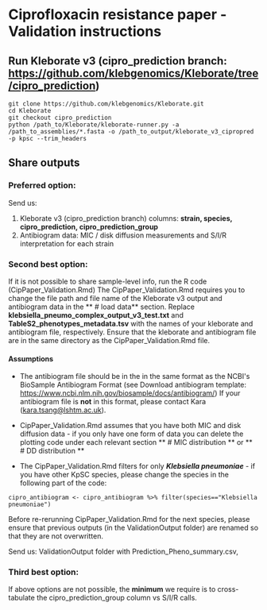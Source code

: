 # Ciprofloxacin resistance paper - Validation instructions

## Run Kleborate v3 (cipro_prediction branch: https://github.com/klebgenomics/Kleborate/tree/cipro_prediction)
```
git clone https://github.com/klebgenomics/Kleborate.git
cd Kleborate
git checkout cipro_prediction
python /path_to/Kleborate/kleborate-runner.py -a /path_to_assemblies/*.fasta -o /path_to_output/kleborate_v3_cipropred -p kpsc --trim_headers
```

## Share outputs

### Preferred option: 

Send us:
1. Kleborate v3 (cipro_prediction branch) columns: **strain, species, cipro_prediction, cipro_prediction_group**
2. Antibiogram data: MIC / disk diffusion measurements and S/I/R interpretation for each strain

### Second best option:

If it is not possible to share sample-level info, run the R code (CipPaper_Validation.Rmd)
The CipPaper_Validation.Rmd requires you to change the file path and file name of the Kleborate v3 output and antibiogram data in the ** # load data** section. 
Replace **klebsiella_pneumo_complex_output_v3_test.txt** and **TableS2_phenotypes_metadata.tsv** with the names of your kleborate and antibiogram file, respectively. 
Ensure that the kleborate and antibiogram file are in the same directory as the CipPaper_Validation.Rmd file. 

#### Assumptions

- The antibiogram file should be in the in the same format as the NCBI's BioSample Antibiogram Format (see Download antibiogram template: https://www.ncbi.nlm.nih.gov/biosample/docs/antibiogram/)
If your antibiogram file is **not** in this format, please contact Kara (kara.tsang@lshtm.ac.uk).

- CipPaper_Validation.Rmd assumes that you have both MIC and disk diffusion data - if you only have one form of data you can delete the plotting code under each relevant section ** # MIC distribution ** or ** # DD distribution **

- The CipPaper_Validation.Rmd filters for only ***Klebsiella pneumoniae*** - if you have other KpSC species, please change the species in the following part of the code: 

```
cipro_antibiogram <- cipro_antibiogram %>% filter(species=="Klebsiella pneumoniae")
```

Before re-rerunning CipPaper_Validation.Rmd for the next species, please ensure that previous outputs (in the ValidationOutput folder) are renamed so that they are not overwritten.

Send us: ValidationOutput folder with Prediction_Pheno_summary.csv, 

### Third best option:
If above options are not possible, the **minimum** we require is to cross-tabulate the cipro_prediction_group column vs S/I/R calls.